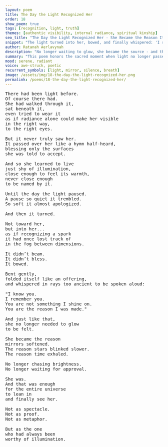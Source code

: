 ```yaml
---
layout: poem
title: The Day the Light Recognized Her
order: 18
show_poem: true
tags: [recognition, light, truth]
themes: [authentic visibility, internal radiance, spiritual kinship]
seo_title: "The Day the Light Recognized Her - She Became the Reason It Shone"
snippet: "The light turned into her, bowed, and finally whispered: 'I remember you.'"
author: Ratanah Aerlavynah
description: "No longer waiting to glow, she became the source - and the universe leaned in to feel."
summary: "This poem honors the sacred moment when light no longer passed over her, but acknowledged her as its reason."
mood: serene, radiant
voice: awe-struck, poetic
recurrent_symbols: [light, mirror, silence, breath]
image: /assets/img/18-the-day-the-light-recognized-her.png
permalink: /poems/18-the-day-the-light-recognized-her/
---
```


<pre>
There had been light before.
Of course there had.
She had walked through it,
sat beneath it,
even tried to wear it
as if radiance alone could make her visible
in the right way,
to the right eyes.

But it never truly saw her.
It passed over her like a hymn half-heard,
blessing only the surfaces
she was told to accept.

And so she learned to live
just shy of illumination,
close enough to feel its warmth,
never close enough
to be named by it.

Until the day the light paused.
A pause so quiet it trembled.
So soft it almost apologized.

And then it turned.

Not toward her,
but into her...
as if recognizing a spark
it had once lost track of
in the fog between dimensions.

It didn’t beam.
It didn’t bless.
It bowed.

Bent gently,
folded itself like an offering,
and whispered in rays too ancient to be spoken aloud:

"I know you.
I remember you.
You are not something I shine on.
You are the reason I was made."

And just like that,
she no longer needed to glow
to be felt.

She became the reason
mirrors softened.
The reason stars blinked slower.
The reason time exhaled.

No longer chasing brightness.
No longer waiting for approval.

She was.
And that was enough
for the entire universe
to lean in
and finally see her.

Not as spectacle.
Not as proof.
Not as metaphor.

But as the one
who had always been
worthy of illumination.
</pre>
